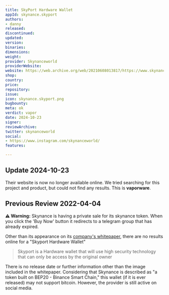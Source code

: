 ```yaml
---
title: SkyPort Hardware Wallet
appId: skynance.skyport
authors:
- danny
released: 
discontinued: 
updated: 
version: 
binaries: 
dimensions: 
weight: 
provider: Skynanceworld
providerWebsite: 
website: https://web.archive.org/web/20210608013817/https://www.skynanceworld.com/
shop: 
country: 
price: 
repository: 
issue: 
icon: skynance.skyport.png
bugbounty: 
meta: ok
verdict: vapor
date: 2024-10-23
signer: 
reviewArchive: 
twitter: skynanceworld
social:
- https://www.instagram.com/skynanceworld/
features: 

---
```


## Update 2024-10-23

Their website is now no longer available online. We tried searching for this project and product, but could not find any results. This is **vaporware**.

## Previous Review 2022-04-04

**⚠️ Warning:** Skynance is having a private sale for its skynance token. When you click the 'Buy Now' button it redirects to a telegram group that has already expired.

Other than its appearance on its [company's whitepaper](https://www.skynanceworld.com/Whitepaper-Skynance.pdf), there are no results online for a "Skyport Hardware Wallet"

> Skyport is a Hardware wallet that will use high security technology that can only be access by the original owner

There is no release date or further information other than the image included in the whitepaper. Considering that Skynance is described as "a token built on BEP20 - Binance Smart Chain," this wallet (if it is ever released) may not support bitcoin. However, the provider is still active on social media.


